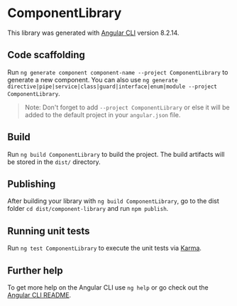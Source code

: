 # ComponentLibrary

This library was generated with [Angular CLI](https://github.com/angular/angular-cli) version 8.2.14.

## Code scaffolding

Run `ng generate component component-name --project ComponentLibrary` to generate a new component. You can also use `ng generate directive|pipe|service|class|guard|interface|enum|module --project ComponentLibrary`.
> Note: Don't forget to add `--project ComponentLibrary` or else it will be added to the default project in your `angular.json` file. 

## Build

Run `ng build ComponentLibrary` to build the project. The build artifacts will be stored in the `dist/` directory.

## Publishing

After building your library with `ng build ComponentLibrary`, go to the dist folder `cd dist/component-library` and run `npm publish`.

## Running unit tests

Run `ng test ComponentLibrary` to execute the unit tests via [Karma](https://karma-runner.github.io).

## Further help

To get more help on the Angular CLI use `ng help` or go check out the [Angular CLI README](https://github.com/angular/angular-cli/blob/master/README.md).
